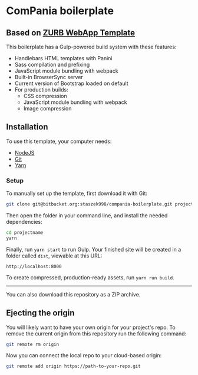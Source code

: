 # ComPania boilerplate

## Based on [ZURB WebApp Template](https://foundation.zurb.com/sites/docs/starter-projects.html#zurb-template)

This boilerplate has a Gulp-powered build system with these features:

- Handlebars HTML templates with Panini
- Sass compilation and prefixing
- JavaScript module bundling with webpack
- Built-in BrowserSync server
- Current version of Bootstrap loaded on default
- For production builds:
  - CSS compression
  - JavaScript module bundling with webpack
  - Image compression

## Installation

To use this template, your computer needs:

- [NodeJS](https://nodejs.org/en/)
- [Git](https://git-scm.com/)
- [Yarn](https://yarnpkg.com/en/docs/install)

### Setup

To manually set up the template, first download it with Git:

```bash
git clone git@bitbucket.org:staszek998/compania-boilerplate.git projectname
```

Then open the folder in your command line, and install the needed dependencies:

```bash
cd projectname
yarn
```

Finally, run `yarn start` to run Gulp. Your finished site will be created in a folder called `dist`, viewable at this URL:

```
http://localhost:8000
```

To create compressed, production-ready assets, run `yarn run build`.

---

You can also download this repository as a ZIP archive.

## Ejecting the origin

You will likely want to have your own origin for your project's repo. To remove the current origin from this repository run the following command:

```bash
git remote rm origin
```

Now you can connect the local repo to your cloud-based origin:

```bash
git remote add origin https://path-to-your-repo.git
```
